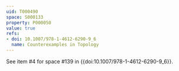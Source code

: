 ```yaml
---
uid: T000490
space: S000133
property: P000050
value: true
refs:
- doi: 10.1007/978-1-4612-6290-9_6
  name: Counterexamples in Topology
---
```


See item #4 for space #139 in {{doi:10.1007/978-1-4612-6290-9_6}}.

